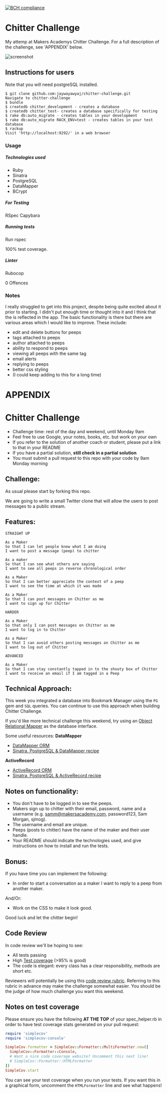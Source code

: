 [![BCH compliance](
  https://bettercodehub.com/edge/badge/jaywayawyaj/chitter-challenge?branch=master
  )](https://bettercodehub.com/)

# Chitter Challenge
My attemp at Makers Academys Chitter Challenge. For a full description of the challenge, see 'APPENDIX' below.

![screenshot](https://github.com/jaywayawyaj/chitter-challenge/blob/master/public/Screen%20Shot%202019-01-13%20at%2023.39.39.png)

## Instructions for users

Note that you will need postgreSQL installed.

```
$ git clone github.com:jaywayawyaj/chitter-challenge.git
Navigate to chitter-challenge
$ bundle
$ createdb chitter_development - creates a database
$ createdb chitter_test- creates a database specifically for testing
$ rake db:auto_migrate - creates tables in your development
$ rake db:auto_migrate RACK_ENV=test - creates tables in your test database
$ rackup
Visit 'http://localhost:9292/' in a web browser
```

### Usage

##### Technologies used
- Ruby
- Sinatra
- PostgreSQL
- DataMapper
- BCrypt

##### For Testing
RSpec
Capybara
##### Running tests
Run rspec

100% test coverage.

##### Linter
Rubocop

0 Offences

### Notes
I really struggled to get into this project, despite being quite excited about it prior to starting. I didn't put enough time or thought into it and I think that the is reflected in the app. The basic functionality is there but there are various areas which I would like to improve. These include:
- edit and delete buttons for peeps
- tags attached to peeps
- author attached to peeps
- ability to respond to peeps
- viewing all peeps with the same tag
- email alerts
- replying to peeps
- better css styling
- (I could keep adding to this for a long time)


# APPENDIX

Chitter Challenge
=================

* Challenge time: rest of the day and weekend, until Monday 9am
* Feel free to use Google, your notes, books, etc. but work on your own
* If you refer to the solution of another coach or student, please put a link to that in your README
* If you have a partial solution, **still check in a partial solution**
* You must submit a pull request to this repo with your code by 9am Monday morning

Challenge:
-------

As usual please start by forking this repo.

We are going to write a small Twitter clone that will allow the users to post messages to a public stream.

Features:
-------

```
STRAIGHT UP

As a Maker
So that I can let people know what I am doing  
I want to post a message (peep) to chitter

As a maker
So that I can see what others are saying  
I want to see all peeps in reverse chronological order

As a Maker
So that I can better appreciate the context of a peep
I want to see the time at which it was made

As a Maker
So that I can post messages on Chitter as me
I want to sign up for Chitter

HARDER

As a Maker
So that only I can post messages on Chitter as me
I want to log in to Chitter

As a Maker
So that I can avoid others posting messages on Chitter as me
I want to log out of Chitter

ADVANCED

As a Maker
So that I can stay constantly tapped in to the shouty box of Chitter
I want to receive an email if I am tagged in a Peep
```

Technical Approach:
-----

This week you integrated a database into Bookmark Manager using the `PG` gem and `SQL` queries. You can continue to use this approach when building Chitter Challenge.

If you'd like more technical challenge this weekend, try using an [Object Relational Mapper](https://en.wikipedia.org/wiki/Object-relational_mapping) as the database interface.

Some useful resources:
**DataMapper**
- [DataMapper ORM](https://datamapper.org/)
- [Sinatra, PostgreSQL & DataMapper recipe](http://recipes.sinatrarb.com/p/databases/postgresql-datamapper)

**ActiveRecord**
- [ActiveRecord ORM](https://guides.rubyonrails.org/active_record_basics.html)
- [Sinatra, PostgreSQL & ActiveRecord recipe](http://recipes.sinatrarb.com/p/databases/postgresql-activerecord?#article)


Notes on functionality:
------

* You don't have to be logged in to see the peeps.
* Makers sign up to chitter with their email, password, name and a username (e.g. samm@makersacademy.com, password123, Sam Morgan, sjmog).
* The username and email are unique.
* Peeps (posts to chitter) have the name of the maker and their user handle.
* Your README should indicate the technologies used, and give instructions on how to install and run the tests.

Bonus:
-----

If you have time you can implement the following:

* In order to start a conversation as a maker I want to reply to a peep from another maker.

And/Or:

* Work on the CSS to make it look good.

Good luck and let the chitter begin!

Code Review
-----------

In code review we'll be hoping to see:

* All tests passing
* High [Test coverage](https://github.com/makersacademy/course/blob/master/pills/test_coverage.md) (>95% is good)
* The code is elegant: every class has a clear responsibility, methods are short etc.

Reviewers will potentially be using this [code review rubric](docs/review.md).  Referring to this rubric in advance may make the challenge somewhat easier.  You should be the judge of how much challenge you want this weekend.

Notes on test coverage
----------------------

Please ensure you have the following **AT THE TOP** of your spec_helper.rb in order to have test coverage stats generated
on your pull request:

```ruby
require 'simplecov'
require 'simplecov-console'

SimpleCov.formatter = SimpleCov::Formatter::MultiFormatter.new([
  SimpleCov::Formatter::Console,
  # Want a nice code coverage website? Uncomment this next line!
  # SimpleCov::Formatter::HTMLFormatter
])
SimpleCov.start
```

You can see your test coverage when you run your tests. If you want this in a graphical form, uncomment the `HTMLFormatter` line and see what happens!
